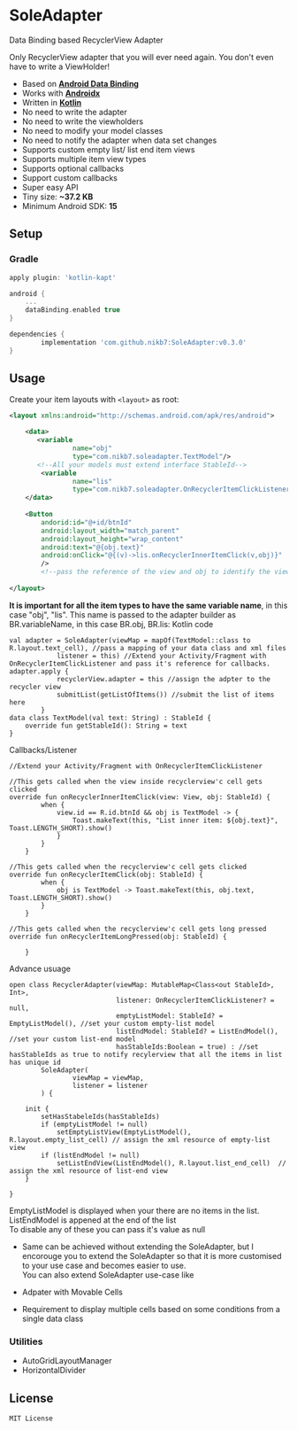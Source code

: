 # SoleAdapter
Data Binding based RecyclerView Adapter

Only RecyclerView adapter that you will ever need again. You don't even have to write a ViewHolder!

* Based on [**Android Data Binding**](https://developer.android.com/topic/libraries/data-binding/index.html)
* Works with [**Androidx**](https://developer.android.com/jetpack/androidx)
* Written in [**Kotlin**](http://kotlinlang.org)
* No need to write the adapter
* No need to write the viewholders
* No need to modify your model classes
* No need to notify the adapter when data set changes
* Supports custom empty list/ list end item views
* Supports multiple item view types
* Supports optional callbacks
* Support custom callbacks
* Super easy API
* Tiny size: **~37.2 KB**
* Minimum Android SDK: **15**

## Setup

### Gradle

```gradle
apply plugin: 'kotlin-kapt'

android {
    ...
    dataBinding.enabled true 
}

dependencies {
        implementation 'com.github.nikb7:SoleAdapter:v0.3.0'
}
```
## Usage

Create your item layouts with `<layout>` as root:

```xml
<layout xmlns:android="http://schemas.android.com/apk/res/android">

    <data>
       <variable
                name="obj"
                type="com.nikb7.soleadapter.TextModel"/>
       <!--All your models must extend interface StableId-->
        <variable
                name="lis"
                type="com.nikb7.soleadapter.OnRecyclerItemClickListener"/>
    </data>
    
    <Button
        andorid:id="@+id/btnId"
        android:layout_width="match_parent"
        android:layout_height="wrap_content"
        android:text="@{obj.text}"
        android:onClick="@{(v)->lis.onRecyclerInnerItemClick(v,obj)}"
        />
        <!--pass the reference of the view and obj to identify the view click in callback-->
        
</layout>
```

**It is important for all the item types to have the same variable name**, in this case "obj", "lis". 
This name is passed to the adapter builder as BR.variableName, in this case BR.obj, BR.lis:
Kotlin code
```
val adapter = SoleAdapter(viewMap = mapOf(TextModel::class to R.layout.text_cell), //pass a mapping of your data class and xml files
            listener = this) //Extend your Activity/Fragment with OnRecyclerItemClickListener and pass it's reference for callbacks.
adapter.apply {
            recyclerView.adapter = this //assign the adpter to the recycler view
            submitList(getListOfItems()) //submit the list of items here
        }
data class TextModel(val text: String) : StableId {
    override fun getStableId(): String = text
}
```
Callbacks/Listener
```
//Extend your Activity/Fragment with OnRecyclerItemClickListener

//This gets called when the view inside recyclerview'c cell gets clicked
override fun onRecyclerInnerItemClick(view: View, obj: StableId) {
        when {
            view.id == R.id.btnId && obj is TextModel -> {
                Toast.makeText(this, "List inner item: ${obj.text}", Toast.LENGTH_SHORT).show()
            }
        }
    }

//This gets called when the recyclerview'c cell gets clicked
override fun onRecyclerItemClick(obj: StableId) {
        when {
            obj is TextModel -> Toast.makeText(this, obj.text, Toast.LENGTH_SHORT).show()
        }
    }
    
//This gets called when the recyclerview'c cell gets long pressed
override fun onRecyclerItemLongPressed(obj: StableId) {

    }
 ```
Advance usuage
```
open class RecyclerAdapter(viewMap: MutableMap<Class<out StableId>, Int>,
                           listener: OnRecyclerItemClickListener? = null,
                           emptyListModel: StableId? = EmptyListModel(), //set your custom empty-list model
                           listEndModel: StableId? = ListEndModel(), //set your custom list-end model
                           hasStableIds:Boolean = true) : //set hasStableIds as true to notify recylerview that all the items in list has unique id
        SoleAdapter(
                viewMap = viewMap,
                listener = listener
        ) {

    init {
        setHasStabeleIds(hasStableIds)
        if (emptyListModel != null)
            setEmptyListView(EmptyListModel(), R.layout.empty_list_cell) // assign the xml resource of empty-list view
        if (listEndModel != null)
            setListEndView(ListEndModel(), R.layout.list_end_cell)  // assign the xml resource of list-end view
    }

}
```
EmptyListModel is displayed when your there are no items in the list.<br>
ListEndModel is appened at the end of the list<br>
To disable any of these you can pass it's value as null

* Same can be achieved without extending the SoleAdapter, but I encorouge you to extend the SoleAdapter so that it is more customised to your use case and becomes easier to use.<br>
You can also extend SoleAdapter use-case like

* Adpater with Movable Cells 
* Requirement to display multiple cells based on some conditions from a single data class

### Utilities

* AutoGridLayoutManager
* HorizontalDivider

## License
```MIT License```

